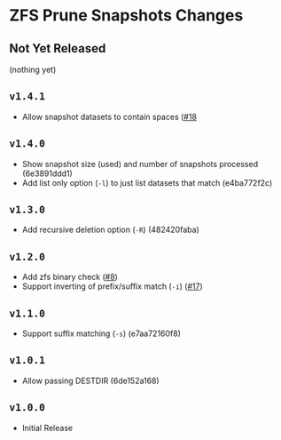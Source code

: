 ZFS Prune Snapshots Changes
===========================

Not Yet Released
----------------

(nothing yet)

`v1.4.1`
--------

- Allow snapshot datasets to contain spaces
  ([#18](https://github.com/bahamas10/zfs-prune-snapshots/pull/18)

`v1.4.0`
--------

- Show snapshot size (used) and number of snapshots processed (6e3891ddd1)
- Add list only option (`-l`) to just list datasets that match (e4ba772f2c)

`v1.3.0`
--------

- Add recursive deletion option (`-R`) (482420faba)

`v1.2.0`
--------

- Add zfs binary check ([#8](https://github.com/bahamas10/zfs-prune-snapshots/pull/8))
- Support inverting of prefix/suffix match (`-i`)
  ([#17](https://github.com/bahamas10/zfs-prune-snapshots/pull/17))

`v1.1.0`
--------

- Support suffix matching (`-s`) (e7aa72160f8)

`v1.0.1`
--------

- Allow passing DESTDIR (6de152a168)

`v1.0.0`
--------

- Initial Release
